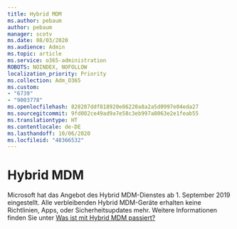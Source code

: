 ```yaml
---
title: Hybrid MDM
ms.author: pebaum
author: pebaum
manager: scotv
ms.date: 08/03/2020
ms.audience: Admin
ms.topic: article
ms.service: o365-administration
ROBOTS: NOINDEX, NOFOLLOW
localization_priority: Priority
ms.collection: Adm_O365
ms.custom:
- "6739"
- "9003778"
ms.openlocfilehash: 828287ddf818920e86220a8a2a5d0997e04eda27
ms.sourcegitcommit: 9fd002ce49ad9a7e58c3eb997a8063e2e1feab55
ms.translationtype: HT
ms.contentlocale: de-DE
ms.lasthandoff: 10/06/2020
ms.locfileid: "48366532"
---
```

# <a name="hybrid-mdm"></a>Hybrid MDM

Microsoft hat das Angebot des Hybrid MDM-Dienstes ab 1. September 2019 eingestellt. Alle verbleibenden Hybrid MDM-Geräte erhalten keine Richtlinien, Apps, oder Sicherheitsupdates mehr. Weitere Informationen finden Sie unter [Was ist mit Hybrid MDM passiert?](https://docs.microsoft.com/configmgr/mdm/understand/what-happened-to-hybrid)